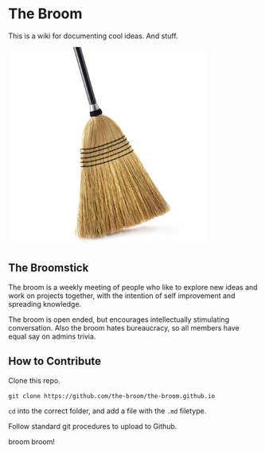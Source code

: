 # The Broom

This is a wiki for documenting cool ideas. And stuff.

<img src="images/broom.jpg" width="400">

## The Broomstick
The broom is a weekly meeting of people who like to explore new ideas and work on projects together, with the intention of self improvement and spreading knowledge.

The broom is open ended, but encourages intellectually stimulating conversation. Also the broom hates bureaucracy, so all members have equal say on admins trivia.

## How to Contribute
Clone this repo.
```
git clone https://github.com/the-broom/the-broom.github.io
```
`cd` into the correct folder, and add a file with the `.md` filetype.

Follow standard git procedures to upload to Github.

broom broom!
